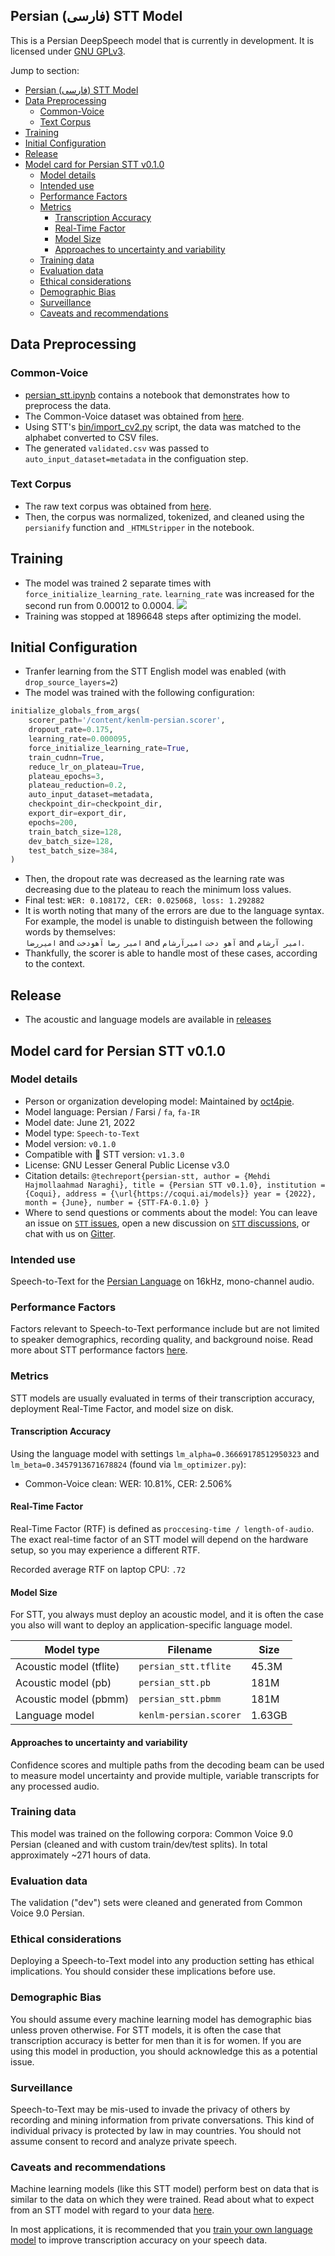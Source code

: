 ## Persian (فارسی) STT Model
This is a Persian DeepSpeech model that is currently in development. It is licensed under [GNU GPLv3](LICENSE).

Jump to section:

- [Persian (فارسی) STT Model](#persian-فارسی-stt-model)
- [Data Preprocessing](#data-preprocessing)
  - [Common-Voice](#common-voice)
  - [Text Corpus](#text-corpus)
- [Training](#training)
- [Initial Configuration](#initial-configuration)
- [Release](#release)
- [Model card for Persian STT v0.1.0](#model-card-for-persian-stt-v010)
  - [Model details](#model-details)
  - [Intended use](#intended-use)
  - [Performance Factors](#performance-factors)
  - [Metrics](#metrics)
    - [Transcription Accuracy](#transcription-accuracy)
    - [Real-Time Factor](#real-time-factor)
    - [Model Size](#model-size)
    - [Approaches to uncertainty and variability](#approaches-to-uncertainty-and-variability)
  - [Training data](#training-data)
  - [Evaluation data](#evaluation-data)
  - [Ethical considerations](#ethical-considerations)
  - [Demographic Bias](#demographic-bias)
  - [Surveillance](#surveillance)
  - [Caveats and recommendations](#caveats-and-recommendations)
## Data Preprocessing
### Common-Voice
- [persian_stt.ipynb](persian_stt.ipynb) contains a notebook that demonstrates how to preprocess the data.
- The Common-Voice dataset was obtained from [here](https://commonvoice.mozilla.org/en/datasets).
- Using STT's [bin/import_cv2.py](https://github.com/coqui-ai/STT/blob/main/bin/import_cv2.py) script, the data was matched to the alphabet converted to CSV files.
- The generated `validated.csv` was passed to `auto_input_dataset=metadata` in the configuation step.
### Text Corpus
- The raw text corpus was obtained from [here](https://github.com/persiannlp/persian-raw-text).
- Then, the corpus was normalized, tokenized, and cleaned using the `persianify` function and `_HTMLStripper` in the notebook.
## Training
- The model was trained 2 separate times with `force_initialize_learning_rate`.
`learning_rate` was increased for the second run from 0.00012 to 0.0004.
![](figures/OMxHANpRxgIeXHjfgJrZHQNj.png)
- Training was stopped at 1896648 steps after optimizing the model.

## Initial Configuration
- Tranfer learning from the STT English model was enabled (with `drop_source_layers=2`)
- The model was trained with the following configuration:
```python
initialize_globals_from_args(
    scorer_path='/content/kenlm-persian.scorer',
    dropout_rate=0.175,
    learning_rate=0.000095,
    force_initialize_learning_rate=True,
    train_cudnn=True,
    reduce_lr_on_plateau=True,
    plateau_epochs=3,
    plateau_reduction=0.2,
    auto_input_dataset=metadata,
    checkpoint_dir=checkpoint_dir,
    export_dir=export_dir,
    epochs=200,
    train_batch_size=128,
    dev_batch_size=128,
    test_batch_size=384,
)
```
- Then, the dropout rate was decreased as the learning rate was decreasing due to the plateau to reach the minimum loss values.
- Final test: `WER: 0.108172, CER: 0.025068, loss: 1.292882`
- It is worth noting that many of the errors are due to the language syntax. For example, the model is unable to distinguish between the following words by themselves:<br>
`امیررضا` and `امیر رضا`
`آهودخت` and `آهو دخت`
`امیرآرشام` and `امیر آرشام`.
- Thankfully, the scorer is able to handle most of these cases, according to the context.

## Release
 - The acoustic and language models are available in [releases](https://github.com/Oct4Pie/persian-stt/releases)

## Model card for Persian STT v0.1.0
### Model details

- Person or organization developing model: Maintained by [oct4pie](https://github.com/Oct4Pie).
- Model language: Persian / Farsi / `fa`, `fa-IR`
- Model date: June 21, 2022
- Model type: `Speech-to-Text`
- Model version: `v0.1.0`
- Compatible with 🐸 STT version: `v1.3.0`
- License: GNU Lesser General Public License v3.0
- Citation details: `@techreport{persian-stt, author = {Mehdi Hajmollaahmad Naraghi}, title = {Persian STT v0.1.0}, institution = {Coqui}, address = {\url{https://coqui.ai/models}} year = {2022}, month = {June}, number = {STT-FA-0.1.0} }`
- Where to send questions or comments about the model: You can leave an issue on [`STT` issues](https://github.com/coqui-ai/STT/issues), open a new discussion on [`STT` discussions](https://github.com/coqui-ai/STT/discussions), or chat with us on [Gitter](https://gitter.im/coqui-ai/).

### Intended use

Speech-to-Text for the [Persian Language](https://en.wikipedia.org/wiki/Persian_language) on 16kHz, mono-channel audio.

### Performance Factors

Factors relevant to Speech-to-Text performance include but are not limited to speaker demographics, recording quality, and background noise. Read more about STT performance factors [here](https://stt.readthedocs.io/en/latest/DEPLOYMENT.html#how-will-a-model-perform-on-my-data).

### Metrics

STT models are usually evaluated in terms of their transcription accuracy, deployment Real-Time Factor, and model size on disk.

#### Transcription Accuracy

Using the language model with settings `lm_alpha=0.36669178512950323` and `lm_beta=0.3457913671678824` (found via `lm_optimizer.py`):

- Common-Voice clean: WER: 10.81\%, CER: 2.506\%

#### Real-Time Factor

Real-Time Factor (RTF) is defined as `proccesing-time / length-of-audio`. The exact real-time factor of an STT model will depend on the hardware setup, so you may experience a different RTF.

Recorded average RTF on laptop CPU: `.72`


#### Model Size

For STT, you always must deploy an acoustic model, and it is often the case you also will want to deploy an application-specific language model.

| Model type              | Filename               | Size   |
| ----------------------- | ---------------------- | ------ |
| Acoustic model (tflite) | `persian_stt.tflite`   | 45.3M  |
| Acoustic model (pb)     | `persian_stt.pb`       | 181M   |
| Acoustic model (pbmm)   | `persian_stt.pbmm`     | 181M   |
| Language model          | `kenlm-persian.scorer` | 1.63GB |

#### Approaches to uncertainty and variability

Confidence scores and multiple paths from the decoding beam can be used to measure model uncertainty and provide multiple, variable transcripts for any processed audio.

### Training data

This model was trained on the following corpora: Common Voice 9.0 Persian (cleaned and with custom train/dev/test splits). In total approximately ~271 hours of data.

### Evaluation data

The validation ("dev") sets were cleaned and generated from Common Voice 9.0 Persian.

### Ethical considerations

Deploying a Speech-to-Text model into any production setting has ethical implications. You should consider these implications before use.

### Demographic Bias

You should assume every machine learning model has demographic bias unless proven otherwise. For STT models, it is often the case that transcription accuracy is better for men than it is for women. If you are using this model in production, you should acknowledge this as a potential issue.

### Surveillance

Speech-to-Text may be mis-used to invade the privacy of others by recording and mining information from private conversations. This kind of individual privacy is protected by law in may countries. You should not assume consent to record and analyze private speech.

### Caveats and recommendations

Machine learning models (like this STT model) perform best on data that is similar to the data on which they were trained. Read about what to expect from an STT model with regard to your data [here](https://stt.readthedocs.io/en/latest/DEPLOYMENT.html#how-will-a-model-perform-on-my-data). 

In most applications, it is recommended that you [train your own language model](https://stt.readthedocs.io/en/latest/LANGUAGE_MODEL.html) to improve transcription accuracy on your speech data.